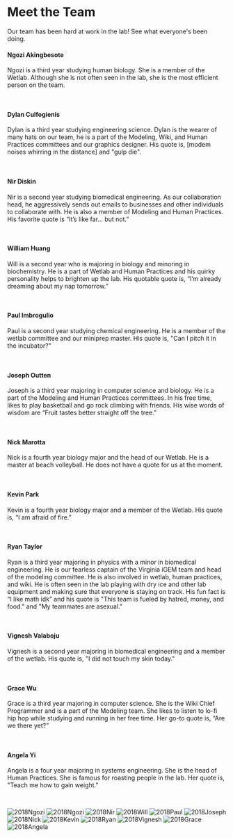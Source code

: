 # Meet the Team 

Our team has been hard at work in the lab! See what everyone's been doing.

<p>
<div class="team-bio">
	<div class= "hidden" id="Ngozi">
		<h4>Ngozi Akingbesote</h4>
		<p>Ngozi is a third year studying human biology. She is a member of the Wetlab. Although she is not often seen in the lab, she is the most efficient person on the team. </p>
		<br>
	</div>
	<div class= "hidden" id="Dylan">
		<h4>Dylan Culfogienis</h4>
		<p>Dylan is a third year studying engineering science. Dylan is the wearer of many hats on our team, he is a part of the Modeling, Wiki, and Human Practices committees and our graphics designer. His quote is, [modem noises whirring in the distance] and "gulp die". </p>
		<br>
	</div>
		<div class= "hidden" id="Nir">
		<h4>Nir Diskin</h4>
		<p>Nir is a second year studying biomedical engineering. As our collaboration head, he aggressively sends out emails to businesses and other individuals to collaborate with. He is also a member of Modeling and Human Practices. His favorite quote is “It’s like far… but not.” </p>
		<br>
	</div>
		<div class= "hidden" id="Will">
		<h4> William Huang </h4>
		<p>Will is a second year who is majoring in biology and minoring in biochemistry. He is a part of Wetlab and Human Practices and his quirky personality helps to brighten up the lab. His quotable quote is, “I’m already dreaming about my nap tomorrow.” </p>	
		<br>
	</div>
		<div class= "hidden" id="Paul">
		<h4>Paul Imbrogulio</h4>
		<p>Paul is a second year studying chemical engineering. He is a member of the wetlab committee and our miniprep master. His quote is, "Can I pitch it in the incubator?" </p>
		<br>
	</div>
		<div class= "hidden" id="Joseph">
		<h4>Joseph Outten</h4>
		<p>Joseph is a third year majoring in computer science and biology. He is a part of the Modeling and Human Practices committees. In his free time, likes to play basketball and go rock climbing with friends. His wise words of wisdom are “Fruit tastes better straight off the tree.” 
		</p>
		<br>
	</div>
		<div class= "hidden" id="Nick">
		<h4>Nick Marotta</h4>
		<p>Nick is a fourth year biology major and the head of our Wetlab. He is a master at beach volleyball. He does not have a quote for us at the moment. </p>
		<br>
	</div>
		<div class= "hidden" id="Kevin">
		<h4>Kevin Park</h4>
		<p>Kevin is a fourth year biology major and a member of the Wetlab. His quote is, “I am afraid of fire.” </p> 
		<br>
	</div>
		<div class= "hidden" id="Ryan">
		<h4>Ryan Taylor</h4>
		<p>Ryan is a third year majoring in physics with a minor in biomedical engineering. He is our fearless captain of the Virginia iGEM team and head of the modeling committee. He is also involved in wetlab, human practices, and wiki. He is often seen in the lab playing with dry ice and other lab equipment and making sure that everyone is staying on track. His fun fact is “I like math idk” and his quote is "This team is fueled by hatred, money, and food." and "My teammates are asexual." </p>
		<br>
	</div>
		<div class= "hidden" id="Vignesh">
		<h4>Vignesh Valaboju</h4>
		<p>Vignesh is a second year majoring in biomedical engineering and a member of the wetlab. His quote is, "I did not touch my skin today." </p>
		<br>
	</div>
		<div class= "hidden" id="Grace">
		<h4>Grace Wu</h4>
		<p>Grace is a third year majoring in computer science. She is the Wiki Chief Programmer and is a part of the Modeling team. She likes to listen to lo-fi hip hop while studying and running in her free time. Her go-to quote is, “Are we there yet?”</p>
		<br>
	</div>
		<div class= "hidden" id="Angela">
		<h4>Angela Yi</h4>
		<p>Angela is a four year majoring in systems engineering. She is the head of Human Practices. She is famous for roasting people in the lab. Her quote is, "Teach me how to gain weight."</p>
		<br>
	</div>
</div> 
</p>

<div id="image_gallery" class="template">
	<img src="images/TeamPhotos/2018Ngozi.jpg" alt="2018Ngozi" id="2018Ngozi">
	<img src="images/TeamPhotos/2018Dylan.jpg" alt="2018Ngozi" id="2018Dylan">
	<img src="images/TeamPhotos/2018Nir.jpg" alt="2018Nir" id="2018Nir">
	<img src="images/TeamPhotos/2018Will.jpg" alt="2018Will" id="2018Will">
	<img src="images/TeamPhotos/2018Paul.jpg" alt="2018Paul" id="2018Paul">
	<img src="images/TeamPhotos/2018Joseph.jpg" alt="2018Joseph" id="2018Joseph">
	<img src="images/TeamPhotos/2018Nick.jpg" alt="2018Nick" id="2018Nick">
	<img src="images/TeamPhotos/2018Kevin.jpg" alt="2018Kevin" id="2018Kevin">
	<img src="images/TeamPhotos/2018Ryan.jpg" alt="2018Ryan" id="2018Ryan">
	<img src="images/TeamPhotos/2018Vignesh.jpg" alt="2018Vignesh" id="2018Vignesh">
	<img src="images/TeamPhotos/2018Grace.jpg" alt="2018Grace" id="2018Grace">
	<img src="images/TeamPhotos/2018Angela.jpg" alt="2018Angela" id="2018Angela">
</div>
